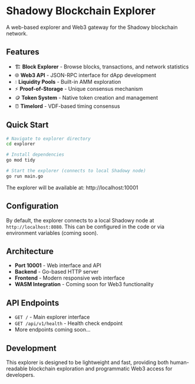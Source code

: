 # Shadowy Blockchain Explorer

A web-based explorer and Web3 gateway for the Shadowy blockchain network.

## Features

- 🏗️ **Block Explorer** - Browse blocks, transactions, and network statistics
- 🌐 **Web3 API** - JSON-RPC interface for dApp development  
- 💧 **Liquidity Pools** - Built-in AMM exploration
- ⚡ **Proof-of-Storage** - Unique consensus mechanism
- 🪙 **Token System** - Native token creation and management
- ⏰ **Timelord** - VDF-based timing consensus

## Quick Start

```bash
# Navigate to explorer directory
cd explorer

# Install dependencies
go mod tidy

# Start the explorer (connects to local Shadowy node)
go run main.go
```

The explorer will be available at: http://localhost:10001

## Configuration

By default, the explorer connects to a local Shadowy node at `http://localhost:8080`. This can be configured in the code or via environment variables (coming soon).

## Architecture

- **Port 10001** - Web interface and API
- **Backend** - Go-based HTTP server
- **Frontend** - Modern responsive web interface
- **WASM Integration** - Coming soon for Web3 functionality

## API Endpoints

- `GET /` - Main explorer interface
- `GET /api/v1/health` - Health check endpoint
- More endpoints coming soon...

## Development

This explorer is designed to be lightweight and fast, providing both human-readable blockchain exploration and programmatic Web3 access for developers.